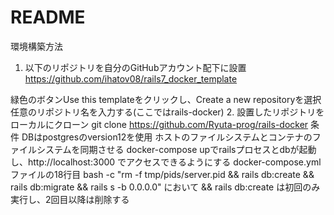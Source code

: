 # README

環境構築方法
1. 以下のリポジトリを自分のGitHubアカウント配下に設置
https://github.com/ihatov08/rails7_docker_template

緑色のボタンUse this templateをクリックし、Create a new repositoryを選択
任意のリポジトリ名を入力する(ここではrails-docker)
2. 設置したリポジトリをローカルにクローン
git clone https://github.com/Ryuta-prog/rails-docker
条件
DBはpostgresのversion12を使用
ホストのファイルシステムとコンテナのファイルシステムを同期させる
docker-compose upでrailsプロセスとdbが起動し、http://localhost:3000 でアクセスできるようにする
docker-compose.ymlファイルの18行目 bash -c "rm -f tmp/pids/server.pid && rails db:create && rails db:migrate && rails s -b 0.0.0.0" において && rails db:create は初回のみ実行し、2回目以降は削除する